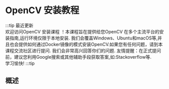 # OpenCV 安装教程  

:::tip 最近更新  
欢迎访问OpenCV 安装课程 ！本课程旨在提供给您OpenCV 在多个主流平台的安装指南,运行环境仅限于本地安装. 我们会覆盖Windows、Ubuntu和macOS等,并且也会提供如何通过Docker镜像的模式安装OpenCV.如果您有任何问题，请到本课程交流社区进行提问. 我们会非常高兴回答你们的问题.
友情提醒：在正式提问前，建议您利用Google搜索或其他辅助手段获取答案,如:Stackoverflow等.  
学习愉快!
:::tip

## 概述   
